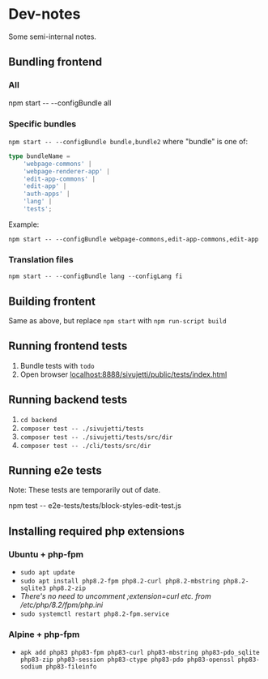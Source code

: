 # Dev-notes

Some semi-internal notes.

## Bundling frontend

### All

npm start -- --configBundle all

### Specific bundles

`npm start -- --configBundle bundle,bundle2` where "bundle" is one of:

```typescript
type bundleName =
    'webpage-commons' |
    'webpage-renderer-app' |
    'edit-app-commons' |
    'edit-app' |
    'auth-apps' |
    'lang' |
    'tests';
```

Example:

`npm start -- --configBundle webpage-commons,edit-app-commons,edit-app`

### Translation files

`npm start -- --configBundle lang --configLang fi`

## Building frontent

Same as above, but replace `npm start` with `npm run-script build`

## Running frontend tests

1. Bundle tests with `todo`
1. Open browser [localhost:8888/sivujetti/public/tests/index.html](http://localhost:8888/sivujetti/public/tests/index.html)

## Running backend tests

1. `cd backend`
1. `composer test -- ./sivujetti/tests`
1. `composer test -- ./sivujetti/tests/src/dir`
1. `composer test -- ./cli/tests/src/dir`

## Running e2e tests

Note: These tests are temporarily out of date.

npm test -- e2e-tests/tests/block-styles-edit-test.js

## Installing required php extensions

### Ubuntu + php-fpm

- `sudo apt update`
- `sudo apt install php8.2-fpm php8.2-curl php8.2-mbstring php8.2-sqlite3 php8.2-zip`
- _There's no need to uncomment ;extension=curl etc. from /etc/php/8.2/fpm/php.ini_
- `sudo systemctl restart php8.2-fpm.service`

### Alpine + php-fpm

- `apk add php83 php83-fpm php83-curl php83-mbstring php83-pdo_sqlite php83-zip php83-session php83-ctype php83-pdo php83-openssl php83-sodium php83-fileinfo`